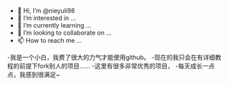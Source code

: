 - 👋 Hi, I’m @nieyuli98
- 👀 I’m interested in ...
- 🌱 I’m currently learning ...
- 💞️ I’m looking to collaborate on ...
- 📫 How to reach me ...

-我是一个小白，我费了很大的力气才能使用github。
-现在的我只会在有详细教程的前提下fork别人的项目……
-这里有很多非常优秀的项目，
-每天成长一点点，我感到很满足~

<!---
nieyuli98/nieyuli98 is a ✨ special ✨ repository because its `README.md` (this file) appears on your GitHub profile.
You can click the Preview link to take a look at your changes.
--->
